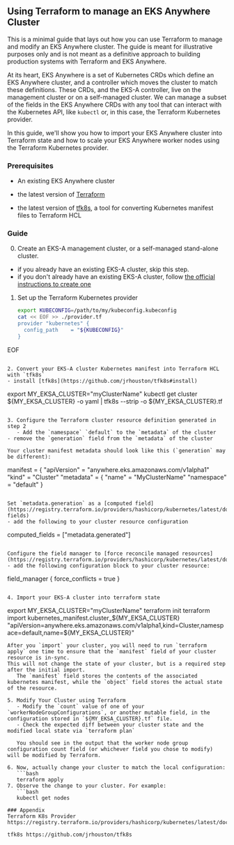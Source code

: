 ## Using Terraform to manage an EKS Anywhere Cluster
This is a minimal guide that lays out how you can use Terraform to manage and modify an EKS Anywhere cluster. The guide is meant for illustrative purposes only and is not meant as a definitive approach to building production systems with Terraform and EKS Anywhere.

At its heart, EKS Anywhere is a set of Kubernetes CRDs which define an EKS Anywhere cluster, 
and a controller which moves the cluster to match these definitions. 
These CRDs, and the EKS-A controller, live on the management cluster or
on a self-managed cluster.
We can manage a subset of the fields in the EKS Anywhere CRDs with any tool that can interact with the Kubernetes API, like `kubectl` or, in this case, the Terraform Kubernetes provider.

In this guide, we'll show you how to import your EKS Anywhere cluster into Terraform state and 
how to scale your EKS Anywhere worker nodes using the Terraform Kubernetes provider.

### Prerequisites
- An existing EKS Anywhere cluster

- the latest version of [Terraform](https://www.terraform.io/downloads)

- the latest version of [tfk8s](https://github.com/jrhouston/tfk8s), a tool for converting Kubernetes manifest files to Terraform HCL


### Guide
0. Create an EKS-A management cluster, or a self-managed stand-alone cluster. 
- if you already have an existing EKS-A cluster, skip this step.
- if you don't already have an existing EKS-A cluster, follow [the official instructions to create one](https://anywhere.eks.amazonaws.com/docs/getting-started/install/)

1. Set up the Terraform Kubernetes provider
   ```bash
   export KUBECONFIG=/path/to/my/kubeconfig.kubeconfig
   cat << EOF >> ./provider.tf
   provider "kubernetes" {
     config_path    = "${KUBECONFIG}"
   }
EOF
```

2. Convert your EKS-A cluster Kubernetes manifest into Terraform HCL with `tfk8s`
- install [tfk8s](https://github.com/jrhouston/tfk8s#install)
```
export MY_EKSA_CLUSTER="myClusterName"
kubectl get cluster ${MY_EKSA_CLUSTER} -o yaml | tfk8s --strip -o ${MY_EKSA_CLUSTER}.tf
```

3. Configure the Terraform cluster resource definition generated in step 2
   - Add the `namespace` `default` to the `metadata` of the cluster
- remove the `generation` field from the `metadata` of the cluster

Your cluster manifest metadata should look like this (`generation` may be different):
```
  manifest = {
    "apiVersion" = "anywhere.eks.amazonaws.com/v1alpha1"
    "kind" = "Cluster"
    "metadata" = {
      "name" = "MyClusterName"
      "namespace" = "default"
    }
```

Set `metadata.generation` as a [computed field](https://registry.terraform.io/providers/hashicorp/kubernetes/latest/docs/resources/manifest#computed-fields)
- add the following to your cluster resource configuration
```
computed_fields = ["metadata.generated"]
```

Configure the field manager to [force reconcile managed resources](https://registry.terraform.io/providers/hashicorp/kubernetes/latest/docs/resources/manifest#field_manager)
- add the following configuration block to your cluster resource:
```
  field_manager {
    force_conflicts = true
  }
```

4. Import your EKS-A cluster into terraform state
```
export MY_EKSA_CLUSTER="myClusterName"
terraform init
terraform import kubernetes_manifest.cluster_${MY_EKSA_CLUSTER} "apiVersion=anywhere.eks.amazonaws.com/v1alpha1,kind=Cluster,namespace=default,name=${MY_EKSA_CLUSTER}"
```
After you `import` your cluster, you will need to run `terraform apply` one time to ensure that the `manifest` field of your cluster resource is in-sync. 
This will not change the state of your cluster, but is a required step after the initial import.
   The `manifest` field stores the contents of the associated kubernetes manifest, while the `object` field stores the actual state of the resource.

5. Modify Your Cluster using Terraform
   - Modify the `count` value of one of your `workerNodeGroupConfigurations`, or another mutable field, in the configuration stored in `${MY_EKSA_CLUSTER}.tf` file.
   - Check the expected diff between your cluster state and the modified local state via `terraform plan`

   You should see in the output that the worker node group configuration count field (or whichever field you chose to modify) will be modified by Terraform.

6. Now, actually change your cluster to match the local configuration:
   ```bash
   terraform apply
7. Observe the change to your cluster. For example:
   ```bash
   kubectl get nodes

### Appendix
Terraform K8s Provider https://registry.terraform.io/providers/hashicorp/kubernetes/latest/docs

tfk8s https://github.com/jrhouston/tfk8s
